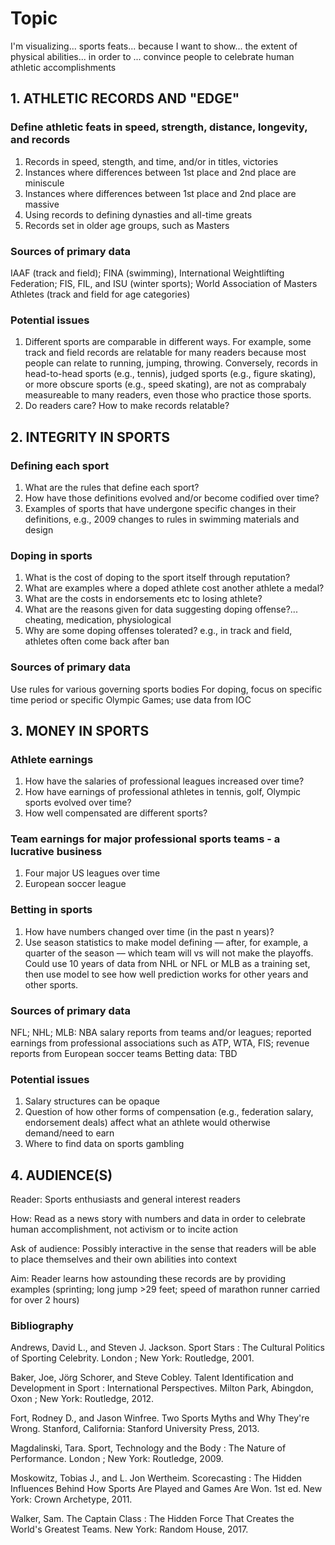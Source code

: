 # Topic
I'm visualizing... sports feats...
because I want to show... the extent of physical abilities...
in order to ... convince people to celebrate human athletic accomplishments


## 1. ATHLETIC RECORDS AND "EDGE"

### Define athletic feats in speed, strength, distance, longevity, and records
1. Records in speed, stength, and time, and/or in titles, victories
2. Instances where differences between 1st place and 2nd place are miniscule
3. Instances where differences between 1st place and 2nd place are massive
4. Using records to defining dynasties and all-time greats
5. Records set in older age groups, such as Masters

### Sources of primary data
IAAF (track and field); FINA (swimming), International Weightlifting Federation; FIS, FIL, and ISU (winter sports); World Association of Masters Athletes (track and field for age categories)

### Potential issues
1. Different sports are comparable in different ways. For example, some track and field records are relatable for many readers because most people can relate to running, jumping, throwing.
Conversely, records in head-to-head sports (e.g., tennis), judged sports (e.g., figure skating), or more obscure sports (e.g., speed skating), are not as comprabaly measureable to many readers,
even those who practice those sports.
2. Do readers care? How to make records relatable?


## 2. INTEGRITY IN SPORTS

### Defining each sport
1. What are the rules that define each sport?
2. How have those definitions evolved and/or become codified over time?
3. Examples of sports that have undergone specific changes in their definitions, e.g., 2009 changes to rules in swimming materials and design

### Doping in sports
1. What is the cost of doping to the sport itself through reputation?
2. What are examples where a doped athlete cost another athlete a medal?
3. What are the costs in endorsements etc to losing athlete?
4. What are the reasons given for data suggesting doping offense?... cheating, medication, physiological
5. Why are some doping offenses tolerated? e.g., in track and field, athletes often come back after ban

### Sources of primary data
Use rules for various governing sports bodies
For doping, focus on specific time period or specific Olympic Games; use data from IOC


## 3. MONEY IN SPORTS

### Athlete earnings
1. How have the salaries of professional leagues increased over time?
2. How have earnings of professional athletes in tennis, golf, Olympic sports evolved over time?
3. How well compensated are different sports?

### Team earnings for major professional sports teams - a lucrative business
1. Four major US leagues over time
2. European soccer league

### Betting in sports
1. How have numbers changed over time (in the past n years)?
2. Use season statistics to make model defining –– after, for example, a quarter of the season –– which team will vs will not make the playoffs.
Could use 10 years of data from NHL or NFL or MLB as a training set, then use model to see how well prediction works for other years and other sports.

### Sources of primary data
NFL; NHL; MLB: NBA salary reports from teams and/or leagues; reported earnings from professional associations such as ATP, WTA, FIS; revenue reports from European soccer teams
Betting data: TBD

### Potential issues
1. Salary structures can be opaque
2. Question of how other forms of compensation (e.g., federation salary, endorsement deals) affect what an athlete would otherwise demand/need to earn
3. Where to find data on sports gambling


## 4. AUDIENCE(S)

Reader: Sports enthusiasts and general interest readers

How: Read as a news story with numbers and data in order to celebrate human accomplishment, not activism or to incite action

Ask of audience: Possibly interactive in the sense that readers will be able to place themselves and their own abilities into context

Aim: Reader learns how astounding these records are by providing examples (sprinting; long jump >29 feet; speed of marathon runner carried for over 2 hours)


### Bibliography

Andrews, David L., and Steven J. Jackson. Sport Stars : The Cultural Politics of Sporting Celebrity. London ; New York: Routledge, 2001.

Baker, Joe, Jörg Schorer, and Steve Cobley. Talent Identification and Development in Sport : International Perspectives. Milton Park, Abingdon, Oxon ; New York: Routledge, 2012.

Fort, Rodney D., and Jason Winfree. Two Sports Myths and Why They're Wrong. Stanford, California: Stanford University Press, 2013.

Magdalinski, Tara. Sport, Technology and the Body : The Nature of Performance. London ; New York: Routledge, 2009.

Moskowitz, Tobias J., and L. Jon Wertheim. Scorecasting : The Hidden Influences Behind How Sports Are Played and Games Are Won. 1st ed. New York: Crown Archetype, 2011.

Walker, Sam. The Captain Class : The Hidden Force That Creates the World's Greatest Teams. New York: Random House, 2017.